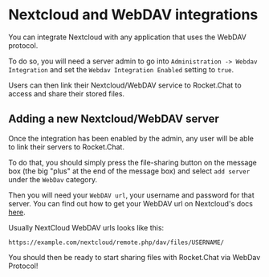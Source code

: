 # Nextcloud and WebDAV integrations

You can integrate Nextcloud with any application that uses the WebDAV protocol.

To do so, you will need a server admin to go into `Administration -> Webdav Integration` and set the `Webdav Integration Enabled` setting to `true`.

Users can then link their Nextcloud/WebDAV service to Rocket.Chat to access and share their stored files.

## Adding a new Nextcloud/WebDAV server

Once the integration has been enabled by the admin, any user will be able to link their servers to Rocket.Chat.

To do that, you should simply press the file-sharing button on the message box \(the big "plus" at the end of the message box\) and select `add server` under the `WebDav` category.

Then you will need your `WebDAV url`, your username and password for that server. You can find out how to get your WebDAV url on Nextcloud's docs [here](https://docs.nextcloud.com/server/14/user_manual/files/access_webdav.html).

Usually NextCloud WebDAV urls looks like this:

`https://example.com/nextcloud/remote.php/dav/files/USERNAME/`

You should then be ready to start sharing files with Rocket.Chat via WebDav Protocol!

